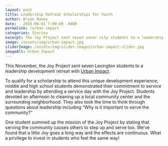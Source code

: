 ```yaml
---
layout: post
title: Leadership Retreat Scholarships for Youth
author: Bryan Raney
date:   2016-06-01 7:00:00 -0400
permalink: /urban-impact
categories: Stories
excerpt: The Joy Project sent seven inner city students to a leadership development retreat with Urban Impact
image: /assets/img/urban-impact.jpg
sliderImage: /assets/img/slider-images/urban-impact-slider.jpg
imageAlt: Urban Impact
---
```


This November, the Joy Project sent seven Lexington students to a leadership development retreat with [Urban Impact](www.lexlf.org/urban-impact/).

To qualify for a scholarship to attend this unique development experience, middle and high school students demonstrated their commitment to service and leadership by attending a service day with the Joy Project. Students devoted an afternoon to cleaning up a local community center and the surrounding neighborhood. They also took the time to think through questions about leadership including “Why is it important to serve the community?”

One student summed up the mission of the Joy Project by stating that serving the community causes others to step up and serve too. We’ve found that a little Joy goes a long way and the effects are continuous. What a privilege to invest in students who feel the same way!